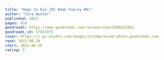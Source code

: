```yaml
---
title: "Hope to Die (DI Adam Fawley #6)"
author: "Cara Hunter"
published: 2022
pages: 416
goodreads: https://www.goodreads.com/review/show/4208153415
goodreads_id: 57937375
cover: https://i.gr-assets.com/images/S/compressed.photo.goodreads.com/books/1645095042l/57937375._SY475_.jpg
read: 2022-08-20
start: 2021-08-16
rating: 5
---
```



